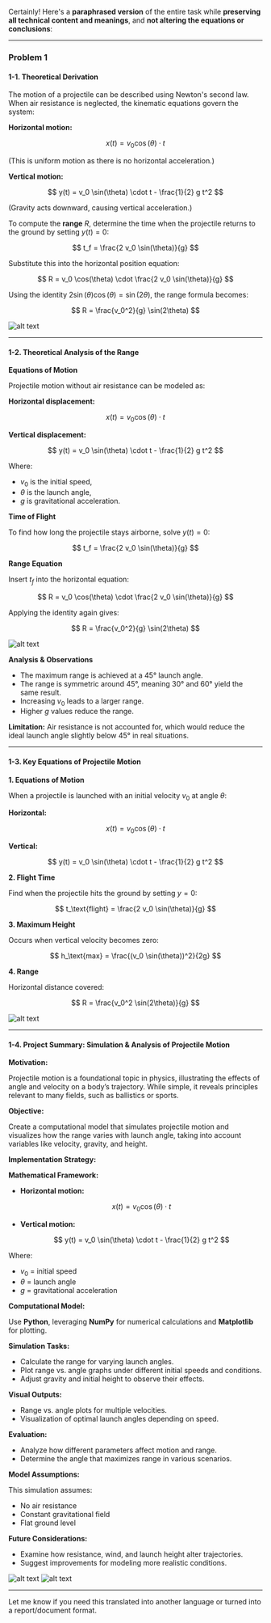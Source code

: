 Certainly! Here's a **paraphrased version** of the entire task while **preserving all technical content and meanings**, and **not altering the equations or conclusions**:

---

### **Problem 1**

#### **1-1. Theoretical Derivation**

The motion of a projectile can be described using Newton's second law. When air resistance is neglected, the kinematic equations govern the system:

**Horizontal motion:**

$$
x(t) = v_0 \cos(\theta) \cdot t
$$

(This is uniform motion as there is no horizontal acceleration.)

**Vertical motion:**

$$
y(t) = v_0 \sin(\theta) \cdot t - \frac{1}{2} g t^2
$$

(Gravity acts downward, causing vertical acceleration.)

To compute the **range** $R$, determine the time when the projectile returns to the ground by setting $y(t) = 0$:

$$
t_f = \frac{2 v_0 \sin(\theta)}{g}
$$

Substitute this into the horizontal position equation:

$$
R = v_0 \cos(\theta) \cdot \frac{2 v_0 \sin(\theta)}{g}
$$

Using the identity $2 \sin(\theta) \cos(\theta) = \sin(2\theta)$, the range formula becomes:

$$
R = \frac{v_0^2}{g} \sin(2\theta)
$$

![alt text](image-1.png)

---

#### **1-2. Theoretical Analysis of the Range**

**Equations of Motion**

Projectile motion without air resistance can be modeled as:

**Horizontal displacement:**

$$
x(t) = v_0 \cos(\theta) \cdot t
$$

**Vertical displacement:**

$$
y(t) = v_0 \sin(\theta) \cdot t - \frac{1}{2} g t^2
$$

Where:

- $v_0$ is the initial speed,
- $\theta$ is the launch angle,
- $g$ is gravitational acceleration.

**Time of Flight**

To find how long the projectile stays airborne, solve $y(t) = 0$:

$$
t_f = \frac{2 v_0 \sin(\theta)}{g}
$$

**Range Equation**

Insert $t_f$ into the horizontal equation:

$$
R = v_0 \cos(\theta) \cdot \frac{2 v_0 \sin(\theta)}{g}
$$

Applying the identity again gives:

$$
R = \frac{v_0^2}{g} \sin(2\theta)
$$

![alt text](image-2.png)

**Analysis & Observations**

- The maximum range is achieved at a 45° launch angle.
- The range is symmetric around 45°, meaning 30° and 60° yield the same result.
- Increasing $v_0$ leads to a larger range.
- Higher $g$ values reduce the range.

**Limitation:** Air resistance is not accounted for, which would reduce the ideal launch angle slightly below 45° in real situations.

---

#### **1-3. Key Equations of Projectile Motion**

**1. Equations of Motion**

When a projectile is launched with an initial velocity $v_0$ at angle $\theta$:

**Horizontal:**

$$
x(t) = v_0 \cos(\theta) \cdot t
$$

**Vertical:**

$$
y(t) = v_0 \sin(\theta) \cdot t - \frac{1}{2} g t^2
$$

**2. Flight Time**

Find when the projectile hits the ground by setting $y = 0$:

$$
t_\text{flight} = \frac{2 v_0 \sin(\theta)}{g}
$$

**3. Maximum Height**

Occurs when vertical velocity becomes zero:

$$
h_\text{max} = \frac{(v_0 \sin(\theta))^2}{2g}
$$

**4. Range**

Horizontal distance covered:

$$
R = \frac{v_0^2 \sin(2\theta)}{g}
$$

![alt text](image-3.png)

---

#### **1-4. Project Summary: Simulation & Analysis of Projectile Motion**

**Motivation:**

Projectile motion is a foundational topic in physics, illustrating the effects of angle and velocity on a body’s trajectory. While simple, it reveals principles relevant to many fields, such as ballistics or sports.

**Objective:**

Create a computational model that simulates projectile motion and visualizes how the range varies with launch angle, taking into account variables like velocity, gravity, and height.

**Implementation Strategy:**

**Mathematical Framework:**

- **Horizontal motion:**

  $$
  x(t) = v_0 \cos(\theta) \cdot t
  $$

- **Vertical motion:**

  $$
  y(t) = v_0 \sin(\theta) \cdot t - \frac{1}{2} g t^2
  $$

Where:

- $v_0$ = initial speed
- $\theta$ = launch angle
- $g$ = gravitational acceleration

**Computational Model:**

Use **Python**, leveraging **NumPy** for numerical calculations and **Matplotlib** for plotting.

**Simulation Tasks:**

- Calculate the range for varying launch angles.
- Plot range vs. angle graphs under different initial speeds and conditions.
- Adjust gravity and initial height to observe their effects.

**Visual Outputs:**

- Range vs. angle plots for multiple velocities.
- Visualization of optimal launch angles depending on speed.

**Evaluation:**

- Analyze how different parameters affect motion and range.
- Determine the angle that maximizes range in various scenarios.

**Model Assumptions:**

This simulation assumes:

- No air resistance
- Constant gravitational field
- Flat ground level

**Future Considerations:**

- Examine how resistance, wind, and launch height alter trajectories.
- Suggest improvements for modeling more realistic conditions.

![alt text](image-4.png)
![alt text](image-5.png)

---

Let me know if you need this translated into another language or turned into a report/document format.
